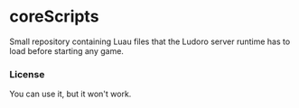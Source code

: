 # coreScripts
Small repository containing Luau files that the Ludoro server runtime has to load before starting any game.

### License
You can use it, but it won't work.
